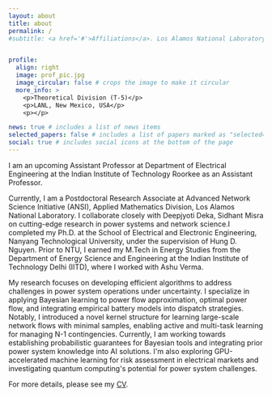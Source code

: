 ```yaml
---
layout: about
title: about
permalink: /
#subtitle: <a href='#'>Affiliations</a>. Los Alamos National Laboratory, T-5 Division. Email: [pareek@lanl.gov]. "Empowering the future of energy systems through advanced algorithms and innovation."


profile:
  align: right
  image: prof_pic.jpg
  image_circular: false # crops the image to make it circular
  more_info: >
    <p>Theoretical Division (T-5)</p>
    <p>LANL, New Mexico, USA</p>
    <p></p>

news: true # includes a list of news items
selected_papers: false # includes a list of papers marked as "selected={true}"
social: true # includes social icons at the bottom of the page
---
```


I am an upcoming Assistant Professor at Department of Electrical Engineering at the Indian Institute of Technology Roorkee as an Assistant Professor.

Currently, I am a Postdoctoral Research Associate at Advanced Network Science Initiative (ANSI), Applied Mathematics Division, Los Alamos National Laboratory. I collaborate closely with Deepjyoti Deka, Sidhant Misra on cutting-edge research in power systems and network science.I completed my Ph.D. at the School of Electrical and Electronic Engineering, Nanyang Technological University, under the supervision of Hung D. Nguyen. Prior to NTU, I earned my M.Tech in Energy Studies from the Department of Energy Science and Engineering at the Indian Institute of Technology Delhi (IITD), where I worked with Ashu Verma.

My research focuses on developing efficient algorithms to address challenges in power system operations under uncertainty. I specialize in applying Bayesian learning to power flow approximation, optimal power flow, and integrating empirical battery models into dispatch strategies. Notably, I introduced a novel kernel structure for learning large-scale network flows with minimal samples, enabling active and multi-task learning for managing N-1 contingencies. Currently, I am working towards establishing probabilistic guarantees for Bayesian tools and integrating prior power system knowledge into AI solutions. I'm also exploring GPU-accelerated machine learning for risk assessment in electrical markets and investigating quantum computing's potential for power system challenges.


For more details, please see my [CV](assets/pdf/Parikshit_CV.pdf).

